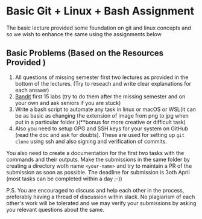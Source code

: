 # Basic Git + Linux + Bash Assignment

The basic lecture provided some foundation on git and linux concepts and so we wish to enhance the same using the assignments below

## Basic Problems (Based on the Resources Provided )
1. All questions of missing semester first two lectures as provided in the bottom of the lectures. (Try to reseach and write clear explanations for each answer)
2. [Bandit](https://overthewire.org/wargames/bandit/) first 15 labs (try to do them after the missing semester and on your own and ask seniors if you are stuck)
3. Write a bash script to automate any task in linux or macOS or WSL(it can be as basic as changing the extension of image from png to jpg when put in a particular folder )(**bonus for more creative or difficult task)
4. Also you need to setup GPG and SSH keys for your system on GitHub (read the doc and ask for doubts). These are used for setting up `git clone` using ssh and also signing and verification of commits.

You also need to create a documentation for the first two tasks with the commands and their outputs.
Make the submissions in the same folder by creating a directory woth name `<your-name>` and try to maintain a PR of the submission as soon as possible. 
The deadline for submission is 3oth April (most tasks can be completed within a day ;-))

P.S. You are encouraged to discuss and help each other in the process, preferably having a thread of discussion within slack. No plagiarism of each other's work will be tolerated and we may verify your submissions by asking you relevant questions about the same.
